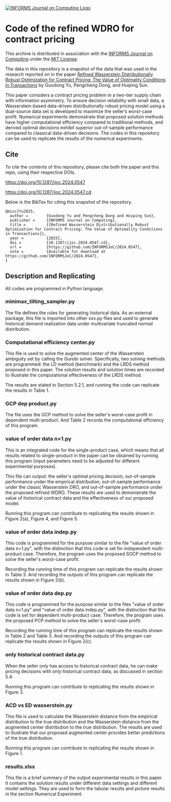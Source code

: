 [![INFORMS Journal on Computing Logo](https://INFORMSJoC.github.io/logos/INFORMS_Journal_on_Computing_Header.jpg)](https://pubsonline.informs.org/journal/ijoc)

# Code of the refined WDRO for contract pricing
This archive is distributed in association with the [INFORMS Journal on Computing](https://pubsonline.informs.org/journal/ijoc) under the [MIT License](LICENSE.txt)﻿.

The data in this repository is a snapshot of the data that was used in the research reported on in the paper [Refined Wasserstein Distributionally Robust Optimization for Contract Pricing: The Value of Optimality Conditions in Transactions](https://doi.org/10.1287/ijoc.2024.0547) by Guodong Yu, Pengcheng Dong, and Huiping Sun.

This paper considers a contract pricing problem in a two-tier supply chain with information asymmetry. To ensure decision reliability with small data, a Wasserstein-based data-driven distributionally robust pricing model using a dual-source data set is developed to maximize the seller’s worst-case profit. Numerical experiments demonstrate that proposed solution methods have higher computational efficiency compared to traditional methods, and derived optimal decisions exhibit superior out-of-sample performance compared to classical data-driven decisions. The codes in this repository can be used to replicate the results of the numerical experiments.

## Cite 
To cite the contents of this repository, please cite both the paper and this repo, using their respective DOIs.

https://doi.org/10.1287/ijoc.2024.0547

https://doi.org/10.1287/ijoc.2024.0547.cd

Below is the BibTex for citing this snapshot of the repository.

```
@misc{Yu2025,
  author =        {Guodong Yu and Pengcheng Dong and Huiping Sun},
  publisher =     {INFORMS Journal on Computing},
  title =         {{Refined Wasserstein Distributionally Robust Optimization for Contract Pricing: The Value of Optimality Conditions in Transactions}},
  year =          {2025},
  doi =           {10.1287/ijoc.2024.0547.cd},
  url =           {https://github.com/INFORMSJoC/2024.0547},
  note =          {Available for download at https://github.com/INFORMSJoC/2024.0547},
}  
```
## Description and Replicating
All codes are programmed in Python language.

### minimax_tilting_sampler.py 
The file defines the rules for generating historical data. As an external package, this file is imported into other xxx.py files and used to generate historical demand realization data under multivariate truncated normal distribution.

### Computational efficiency center.py
This file is used to solve the augmented center of the Wasserstein ambiguity set by calling the Gurobi solver. Specifically, two solving methods are programmed: the LD method (benchmark) and the LRDS method proposed in this paper. The solution results and solution times are recorded to illustrate the computational effectiveness of the LRDS method.

The results are stated in Section 5.2.1, and running the code can replicate the results in Table 1.

### GCP dep product.py
The file uses the GCP method to solve the seller's worst-case profit in dependent multi-product. And Table 2 records the computational efficiency of this program.

### value of order data n=1.py
This is an integrated code for the single-product case, which means that all results related to single-product in the paper can be obtained by running this program (input parameters need to be adjusted for different experimental purposes). 

This file can output: the seller's optimal pricing decision, out-of-sample performance under the empirical distribution, out-of-sample performance under the classic Wasserstein DRO, and out-of-sample performance under the proposed refined WDRO. These results are used to demonstrate the value of historical contract data and the effectiveness of our proposed model. 

Running this program can contribute to replicating the results shown in Figure 2(a), Figure 4, and Figure 5.

### value of order data indep.py
This code is programmed for the purpose similar to the file "value of order data n=1.py", with the distinction that this code is set for independent multi-product case. Therefore, the program uses the proposed SOCP method to solve the seller's worst-case profit.

Recording the running time of this program can replicate the results shown in Table 3. And recording the outputs of this program can replicate the results shown in Figure 2(b).

### value of order data dep.py
This code is programmed for the purpose similar to the files "value of order data n=1.py" and "value of order data indep.py", with the distinction that this code is set for dependent multi-product case. Therefore, the program uses the proposed PCP method to solve the seller's worst-case profit.

Recording the running time of this program can replicate the results shown in Table 2 and Table 3. And recording the outputs of this program can replicate the results shown in Figure 2(c).

### only historical contract data.py
When the seller only has access to historical contract data, he can make pricing decisions with only historical contract data, as discussed in section 5.4. 

Running this program can contribute to replicating the results shown in Figure 3.

### ACD  vs ED wasserstein.py
This file is used to calculate the Wasserstein distance from the empirical distribution to the true distribution and the Wasserstein distance from the augmented center distribution to the true distribution. The results are used to illustrate that our proposed augmented center provides better predictions of the true distribution.

Running this program can contribute to replicating the results shown in Figure 1.

### results.xlsx
This file is a brief summary of the output experimental results in this paper. It contains the solution results under different data settings and different model settings. They are used to form the tabular results and picture results in the section Numerical Experiment. 

